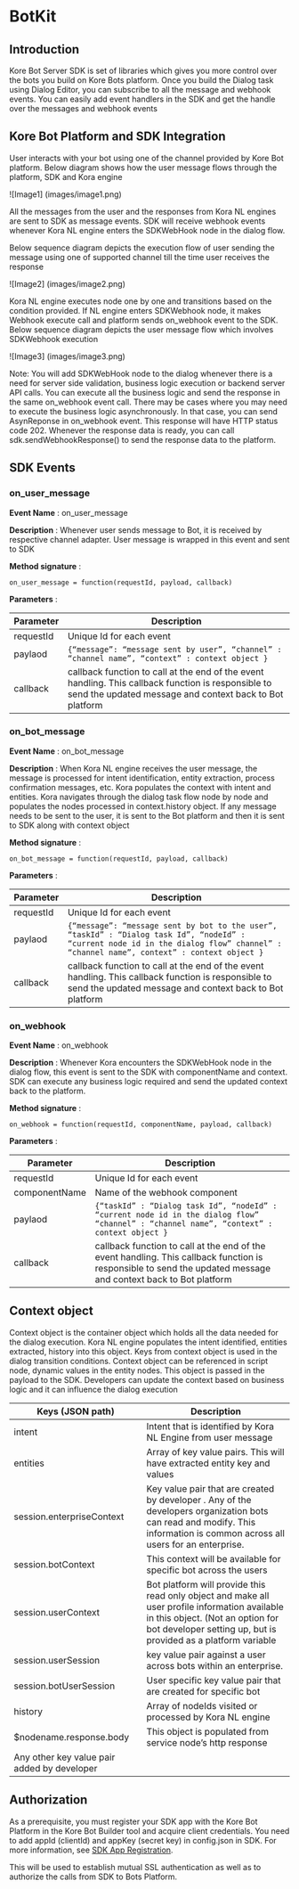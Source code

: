 # BotKit

## Introduction

Kore Bot Server SDK is set of libraries which gives you more control over the bots you build on Kore Bots platform. Once you build the Dialog task using Dialog Editor, you can subscribe to all the message and webhook events. You can easily add event handlers in the SDK and get the handle over the messages and webhook events

## Kore Bot Platform and SDK Integration 

User interacts with your bot using one of the channel provided by Kore Bot platform. Below diagram shows how the user message flows through the platform, SDK and Kora engine

![Image1]
(images/image1.png)

All the messages from the user and the responses from Kora NL engines are sent to SDK as message events. SDK will receive webhook events whenever Kora NL engine enters the SDKWebHook node in the dialog flow. 

Below sequence diagram depicts the execution flow of user sending the message using one of supported channel till the time user receives the response

![Image2]
(images/image2.png)

Kora NL engine executes node one by one and transitions based on the condition provided. If NL engine enters SDKWebhook node, it makes Webhook execute call and platform sends on_webhook event to the SDK. Below sequence diagram depicts the user message flow which involves SDKWebhook execution

![Image3]
(images/image3.png)

Note: You will add SDKWebHook node to the dialog whenever there is a need for server side validation, business logic execution or backend server API calls. You can execute all the business logic and send the response in the same on_webhook event call. There may be cases where you may need to execute the business logic asynchronously. In that case, you can send AsynReponse in on_webhook event. This response will have HTTP status code 202. Whenever the response data is ready, you can call sdk.sendWebhookResponse() to send the response data to the platform. 


## SDK Events

### on_user_message

**Event Name** : on_user_message

**Description** : Whenever user sends message to Bot, it is received by respective channel adapter. User message is wrapped in this event and sent to SDK 

**Method signature** : 
```
on_user_message = function(requestId, payload, callback)
 ```
 
 **Parameters** :
 
 Parameter   | Description
 -----------  | ----------------
 requestId    | Unique Id for each event
 paylaod      |  ```{“message”: “message sent by user”, “channel” : “channel name”, “context” : context object }```
 callback     | callback function to call at the end of the event handling. This callback function is responsible to send the updated message and context back to Bot platform

### on_bot_message

**Event Name** : on_bot_message

**Description** : When Kora NL engine receives the user message, the message is processed for intent identification, entity extraction, process confirmation messages, etc. Kora populates the context with intent and entities. Kora navigates through the dialog task flow node by node and populates the nodes processed in context.history object. If any message needs to be sent to the user, it is sent to the Bot platform and then it is sent to SDK along with context object 

**Method signature** : 
```
on_bot_message = function(requestId, payload, callback)
```
 
 **Parameters** :
 
  Parameter   | Description
 -----------  | ----------------
 requestId    | Unique Id for each event
 paylaod      |  ```{“message”: “message sent by bot to the user”, “taskId” : “Dialog task Id”, “nodeId” : “current node id in the dialog flow” channel” : “channel name”, context” : context object }```
 callback     | callback function to call at the end of the event handling. This callback function is responsible to send the updated message and context back to Bot platform
 
### on_webhook

**Event Name** : on_webhook

**Description** : Whenever Kora encounters the SDKWebHook node in the dialog flow, this event is sent to the SDK with componentName and context. SDK can execute any business logic required and send the updated context back to the platform.  

**Method signature** :
```
on_webhook = function(requestId, componentName, payload, callback)
```
 
 **Parameters** :
 
  Parameter    | Description
 -----------   | ----------------
 requestId     | Unique Id for each event
 componentName | Name of the webhook component
 paylaod       |  ```{“taskId” : “Dialog task Id”, “nodeId” : “current node id in the dialog flow” “channel” : “channel name”, “context” : context object }```
 callback      | callback function to call at the end of the event handling. This callback function is responsible to send the updated message and context back to Bot platform


## Context object

 Context object is the container object which holds all the data needed for the dialog execution. Kora NL engine populates the intent identified, entities extracted, history into this object. Keys from context object is used in the dialog transition conditions. Context object can be referenced in script node, dynamic values in the entity nodes. This object is passed in the payload to the SDK. Developers can update the context based on business logic and it can influence the dialog execution

Keys (JSON path)                            | Description
-----------------                           | ---------------
intent                                      | Intent that is identified by Kora NL Engine from user message
entities                                    | Array of key value pairs. This will have extracted entity key and values
session.enterpriseContext                   | Key value pair that are created by developer . Any of the developers organization bots can read and modify. This information is common across all users for an enterprise.
session.botContext                          | This context will be available for specific bot across the users
session.userContext                         | Bot platform will provide this read only object and make all user profile information available in this object. (Not an option for bot developer setting up, but is provided as a platform variable
session.userSession                         | key value pair against a user across bots within an enterprise.
session.botUserSession                      | User specific key value pair that are created for specific bot
history                                     | Array of nodeIds visited or processed by Kora NL engine
$nodename.response.body                     | This object is populated from service node’s http response
Any other key value pair added by developer |


## Authorization
As a prerequisite, you must register your SDK app with the Kore Bot Platform in the Kore Bot Builder tool and acquire client credentials. You need to add appId (clientId) and appKey (secret key) in config.json in SDK. For more information, see [SDK App Registration](https://developer.kore.com/docs/bots/kore-web-sdk/sdk-app-registration/).

This will be used to establish mutual SSL authentication as well as to authorize the calls from SDK to Bots Platform.
